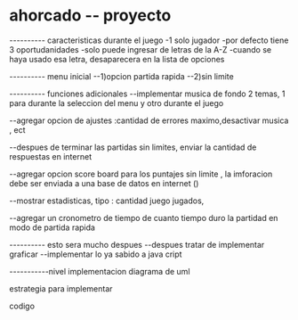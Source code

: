 # ahorcado -- proyecto
---------- caracteristicas durante el juego
-1 solo jugador 
-por defecto tiene 3 oportudanidades
-solo puede ingresar de letras de la A-Z
-cuando se haya usado esa letra, desaparecera en la lista de opciones


---------- menu inicial
--1)opcion partida rapida
--2)sin limite

---------- funciones adicionales
--implementar musica de fondo 2 temas, 1 para durante la 	seleccion del menu y otro durante el juego

--agregar opcion de ajustes :cantidad de errores maximo,desactivar musica , ect

--despues de terminar las partidas sin limites, enviar la cantidad de respuestas en internet

--agregar opcion score board para los puntajes sin limite , la imforacion debe ser enviada a una base de datos en internet ()

--mostrar estadisticas, tipo : cantidad juego jugados, 

--agregar un cronometro de tiempo de cuanto tiempo duro la partidad en modo de partida rapida


---------- esto sera mucho despues
--despues tratar de implementar graficar 
--implementar lo ya sabido a java cript


-----------nivel implementacion 
diagrama de uml

estrategia para implementar

codigo